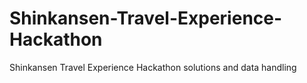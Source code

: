 # Shinkansen-Travel-Experience-Hackathon
Shinkansen Travel Experience Hackathon solutions and data handling
